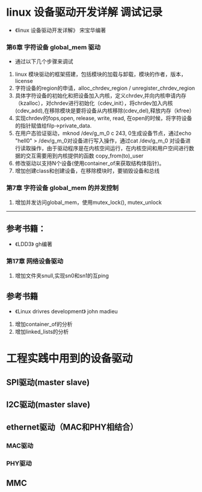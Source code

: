 # linux 设备驱动开发详解 调试记录

- 《linux 设备驱动开发详解》 宋宝华编著

### 第6章 字符设备 global_mem 驱动
- 通过以下几个步骤来调试
1. linux 模块驱动的框架搭建，包括模块的加载与卸载，模块的作者，版本，license
2. 字符设备的region的申请，alloc_chrdev_region / unregister_chrdev_region
3. 具体字符设备的初始化和把设备加入内核，定义chrdev,并向内核申请内存（kzalloc），对chrdev进行初始化（cdev_init），将chrdev加入内核(cdev_add),在移除模块是要将设备从内核移除(cdev_del),释放内存（kfree）
4. 实现chrdev的fops,open, release, write, read, 在open的时候，将字符设备的指针赋值给filp->private_data.
5. 在用户态验证驱动，mknod /dev/g_m_0 c 243, 0生成设备节点，通过echo "hell0" > /dev/g_m_0对设备进行写入操作，通过cat /dev/g_m_0 对设备进行读取操作，由于驱动程序是在内核空间运行，在内核空间和用户空间进行数据的交互需要用到内核提供的函数 copy_from(to)_user
6. 修改驱动以支持N个设备(使用container_of来获取结构体指针)。
7. 增加创建class和创建设备，在移除模块时，要销毁设备和总线

### 第7章 字符设备 global_mem 的并发控制
1. 增加并发访问global_mem，使用mutex_lock(), mutex_unlock
---
## 参考书籍：
- 《LDD3》 gh编著

### 第17章 网络设备驱动
1. 增加文件夹snull,实现sn0和sn1的互ping

## 参考书籍
- 《Linux drivres development》 john madieu
1. 增加container_of的分析
2. 增加linked_lists的分析

# 工程实践中用到的设备驱动
## SPI驱动(master slave)
## I2C驱动(master slave)
## ethernet驱动（MAC和PHY相结合）
### MAC驱动
### PHY驱动
## MMC
